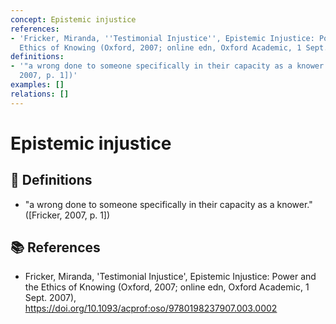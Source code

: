 ```yaml
---
concept: Epistemic injustice
references:
- 'Fricker, Miranda, ''Testimonial Injustice'', Epistemic Injustice: Power and the
  Ethics of Knowing (Oxford, 2007; online edn, Oxford Academic, 1 Sept. 2007), https://doi.org/10.1093/acprof:oso/9780198237907.003.0002'
definitions:
- '"a wrong done to someone specifically in their capacity as a knower." ([Fricker,
  2007, p. 1])'
examples: []
relations: []
---
```


# Epistemic injustice

## 📖 Definitions

- "a wrong done to someone specifically in their capacity as a knower." ([Fricker, 2007, p. 1])

## 📚 References

- Fricker, Miranda, 'Testimonial Injustice', Epistemic Injustice: Power and the Ethics of Knowing (Oxford, 2007; online edn, Oxford Academic, 1 Sept. 2007), https://doi.org/10.1093/acprof:oso/9780198237907.003.0002
